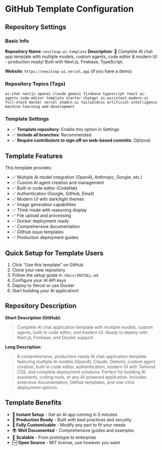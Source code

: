 # GitHub Template Configuration

## Repository Settings

### Basic Info
**Repository Name**: `nexiloop-ai-template`
**Description**: 🤖 Complete AI chat app template with multiple models, custom agents, code editor & modern UI - production ready! Built with Next.js, Firebase, TypeScript.

**Website**: `https://nexiloop-ai.vercel.app` (if you have a demo)

### Repository Topics (Tags)
```
ai-chat nextjs openai claude gemini firebase typescript react ai-agents code-editor template starter chatgpt ai-assistant modern-ui full-stack docker vercel shadcn-ui tailwindcss artificial-intelligence machine-learning web-development
```

### Template Settings
- ✅ **Template repository**: Enable this option in Settings
- ✅ **Include all branches**: Recommended
- ✅ **Require contributors to sign off on web-based commits**: Optional

## Template Features

This template provides:
- ✅ Multiple AI model integration (OpenAI, Anthropic, Google, etc.)
- ✅ Custom AI agent creation and management
- ✅ Built-in code editor (CodeHat)
- ✅ Authentication (Google, GitHub, Email)
- ✅ Modern UI with dark/light themes
- ✅ Image generation capabilities
- ✅ Think mode with reasoning display
- ✅ File upload and processing
- ✅ Docker deployment ready
- ✅ Comprehensive documentation
- ✅ GitHub issue templates
- ✅ Production deployment guides

## Quick Setup for Template Users

1. Click "Use this template" on GitHub
2. Clone your new repository
3. Follow the setup guide in `/docs/INSTALL.md`
4. Configure your AI API keys
5. Deploy to Vercel or use Docker
6. Start building your AI application!

## Repository Description

**Short Description (GitHub)**:
> Complete AI chat application template with multiple models, custom agents, built-in code editor, and modern UI. Ready to deploy with Next.js, Firebase, and Docker support.

**Long Description**:
> A comprehensive, production-ready AI chat application template featuring multiple AI models (OpenAI, Claude, Gemini), custom agent creation, built-in code editor, authentication, modern UI with Tailwind CSS, and complete deployment solutions. Perfect for building AI assistants, coding tools, or any AI-powered application. Includes extensive documentation, GitHub templates, and one-click deployment options.

## Template Benefits

- 🚀 **Instant Setup** - Get an AI app running in 5 minutes
- 🎯 **Production Ready** - Built with best practices and security
- 🔧 **Fully Customizable** - Modify any part to fit your needs
- 📚 **Well Documented** - Comprehensive guides and examples
- 🏢 **Scalable** - From prototype to enterprise
- 🆓 **Open Source** - MIT license, use however you want
